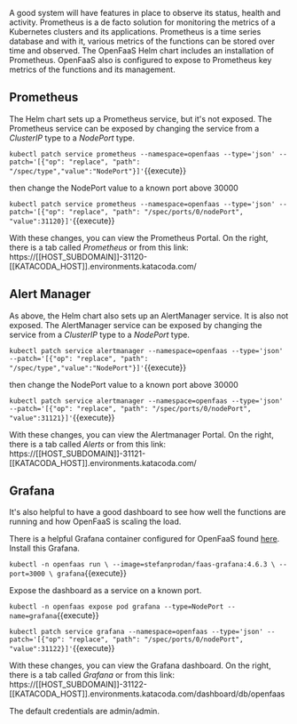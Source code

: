 A good system will have features in place to observe its status, health and activity. Prometheus is a de facto solution for monitoring the metrics of a Kubernetes clusters and its applications. Prometheus is a time series database and with it, various metrics of the functions can be stored over time and observed. The OpenFaaS Helm chart includes an installation of Prometheus. OpenFaaS also is configured to expose to Prometheus key metrics of the functions and its management.

## Prometheus ##

The Helm chart sets up a Prometheus service, but it's not exposed. The Prometheus service can be exposed by changing the service from a _ClusterIP_ type to a _NodePort_ type.

`kubectl patch service prometheus --namespace=openfaas --type='json' --patch='[{"op": "replace", "path": "/spec/type","value":"NodePort"}]'`{{execute}}

then change the NodePort value to a known port above 30000

`kubectl patch service prometheus --namespace=openfaas --type='json' --patch='[{"op": "replace", "path": "/spec/ports/0/nodePort", "value":31120}]'`{{execute}}

With these changes, you can view the Prometheus Portal. On the right, there is a tab called _Prometheus_ or from this link: https://[[HOST_SUBDOMAIN]]-31120-[[KATACODA_HOST]].environments.katacoda.com/

## Alert Manager ##

As above, the Helm chart also sets up an AlertManager service. It is also not exposed. The AlertManager service can be exposed by changing the service from a _ClusterIP_ type to a _NodePort_ type.

`kubectl patch service alertmanager --namespace=openfaas --type='json' --patch='[{"op": "replace", "path": "/spec/type","value":"NodePort"}]'`{{execute}}

then change the NodePort value to a known port above 30000

`kubectl patch service alertmanager --namespace=openfaas --type='json' --patch='[{"op": "replace", "path": "/spec/ports/0/nodePort", "value":31121}]'`{{execute}}

With these changes, you can view the Alertmanager Portal. On the right, there is a tab called _Alerts_ or from this link: https://[[HOST_SUBDOMAIN]]-31121-[[KATACODA_HOST]].environments.katacoda.com/

## Grafana ##

It's also helpful to have a good dashboard to see how well the functions are running and how OpenFaaS is scaling the load.

There is a helpful Grafana container configured for OpenFaaS found [here](https://github.com/stefanprodan/faas-grafana). Install this Grafana.

`kubectl -n openfaas run \
--image=stefanprodan/faas-grafana:4.6.3 \
--port=3000 \
grafana`{{execute}}

Expose the dashboard as a service on a known port.

`kubectl -n openfaas expose pod grafana --type=NodePort --name=grafana`{{execute}}

`kubectl patch service grafana --namespace=openfaas --type='json' --patch='[{"op": "replace", "path": "/spec/ports/0/nodePort", "value":31122}]'`{{execute}}

With these changes, you can view the Grafana dashboard. On the right, there is a tab called _Grafana_ or from this link: https://[[HOST_SUBDOMAIN]]-31122-[[KATACODA_HOST]].environments.katacoda.com/dashboard/db/openfaas

The default credentials are admin/admin.
